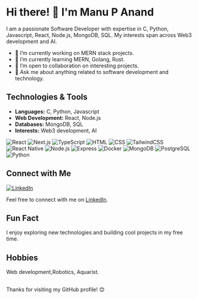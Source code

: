 # Hi there! 👋 I'm Manu P Anand

I am a passionate Software Developer with expertise in C, Python, Javascript, React, Node.js, MongoDB, SQL. My interests span across Web3 development and AI.

- 🔭 I’m currently working on MERN stack projects.
- 🌱 I’m currently learning MERN, Golang, Rust.
- 👯 I’m open to collaboration on interesting projects.
- 💬 Ask me about anything related to software development and technology.

## Technologies & Tools

 - **Languages:** C, Python, Javascript
 - **Web Development:** React, Node.js
 - **Databases:** MongoDB, SQL
 - **Interests:** Web3 development, AI

   
![React](https://img.shields.io/badge/react-white?style=for-the-badge&logo=react&logoColor=black)
![Next.js](https://img.shields.io/badge/next.js-black?style=for-the-badge&logo=next.js&logoColor=white)
![TypeScript](https://img.shields.io/badge/typescript/javascript-336791?style=for-the-badge&logo=typescript&logoColor=white)
![HTML](https://img.shields.io/badge/html-black?style=for-the-badge&logo=html5&logoColor=white)
![CSS](https://img.shields.io/badge/css-white?style=for-the-badge&logo=css3&logoColor=black)
![TailwindCSS](https://img.shields.io/badge/tailwindcss-black?style=for-the-badge&logo=tailwind%20css&logoColor=white)
![React Native](https://img.shields.io/badge/react%20native-white?style=for-the-badge&logo=react&logoColor=black)
![Node.js](https://img.shields.io/badge/node.js-%2309da14?style=for-the-badge&logo=node.js&logoColor=black)
![Express](https://img.shields.io/badge/express-white?style=for-the-badge&logo=express&logoColor=black)
![Docker](https://img.shields.io/badge/docker-336791?style=for-the-badge&logo=docker&logoColor=white)
![MongoDB](https://img.shields.io/badge/MongoDB-47A248?style=for-the-badge&logo=mongodb&logoColor=black)
![PostgreSQL](https://img.shields.io/badge/PostgreSQL-336791?style=for-the-badge&logo=postgresql&logoColor=white)
![Python](https://img.shields.io/badge/Python-white?style=for-the-badge&logo=python&logoColor=black)

## Connect with Me

[![LinkedIn](https://img.shields.io/badge/MANU_P_ANAND-%230077B5?style=for-the-badge&logo=linkedin&logoColor=white)](https://www.linkedin.com/in/manupanand/)

Feel free to connect with me on [LinkedIn](https://www.linkedin.com/in/manupanand/).

## Fun Fact

I enjoy exploring new technologies and building cool projects in my free time.

## Hobbies
Web development,Robotics, Aquarist.

##

Thanks for visiting my GitHub profile! 😊
